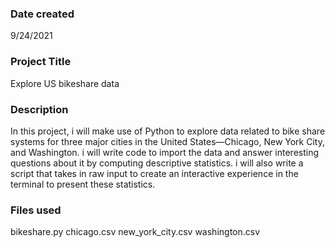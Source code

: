 ### Date created
9/24/2021

### Project Title
Explore US bikeshare data

### Description
In this project, i will make use of Python to explore data related to bike share systems for three major cities in the United States—Chicago, New York City, and Washington. i will write code to import the data and answer interesting questions about it by computing descriptive statistics. i will also write a script that takes in raw input to create an interactive experience in the terminal to present these statistics.

### Files used
bikeshare.py
chicago.csv
new_york_city.csv
washington.csv


